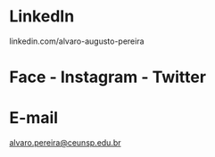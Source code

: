 # LinkedIn

linkedin.com/alvaro-augusto-pereira


# Face - Instagram - Twitter





# E-mail

alvaro.pereira@ceunsp.edu.br
